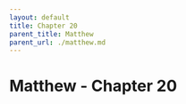 ```yaml
---
layout: default
title: Chapter 20
parent_title: Matthew
parent_url: ./matthew.md
---
```


# Matthew - Chapter 20
